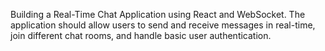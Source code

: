 Building a Real-Time Chat Application using React and WebSocket. The application should allow users to send and receive messages in real-time, join different chat rooms, and handle basic user authentication.

